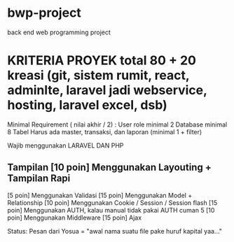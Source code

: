 # bwp-project
back end web programming project


KRITERIA PROYEK total 80 + 20 kreasi
(git, sistem rumit, react, adminlte, laravel jadi webservice, hosting, laravel excel, dsb)
==============

Minimal Requirement ( nilai akhir / 2) :
User role minimal 2
Database minimal 8 Tabel
Harus ada master, transaksi, dan laporan (minimal 1 + filter)

Wajib menggunakan LARAVEL DAN PHP

Tampilan
[10 poin] Menggunakan Layouting + Tampilan Rapi
----

[5 poin] Menggunakan Validasi
[15 poin] Menggunakan Model + Relationship
[10 poin] Menggunakan Cookie / Session / Session flash
[15 poin] Menggunakan AUTH, kalau manual tidak pakai AUTH cuman 5
[10 poin] Menggunakan Middleware
[15 poin] Ajax


Status: Pesan dari Yosua = "awal nama suatu file pake huruf kapital yaa..."

